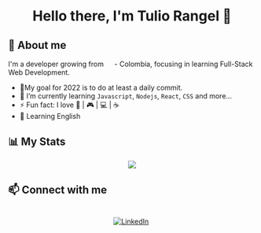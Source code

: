   <h1 align="center"><b>
   Hello there, I'm Tulio Rangel 👋</b>
</h1>

## :triangular_flag_on_post: About me

I'm a developer growing  from <img src="https://www.worldometers.info/img/flags/co-flag.gif" width="14"/> - Colombia,  focusing in learning Full-Stack Web Development.
- 🎯My goal for 2022 is to do at least a daily commit.
- 🌱 I’m currently learning `Javascript`, `Nodejs`, `React`, `CSS` and more...
- ⚡ Fun fact: I love :book: | :video_game: | :computer: | :coffee:
- :speech_balloon: Learning English

## :bar_chart: My Stats

<p align="center">
   <img  align="center"  src="https://github-readme-stats.vercel.app/api/top-langs/?username=Tulio-Rangel&layout=compact">
   
 </p>
 


## :mailbox:  Connect with me
<p align="center">
<br>
<a href="https://www.linkedin.com/in/tulio-rangel/" target="_blank"><img src="https://img.shields.io/badge/linkedin-%230077B5.svg?&style=for-the-badge&logo=linkedin&logoColor=white" alt="LinkedIn" /></a>&nbsp;
</p>

<!--
- 👋 Hi, I’m @Tulio-Rangel
- 👀 I’m interested in ...
- 🌱 I’m currently learning ...
- 💞️ I’m looking to collaborate on ...
- 📫 How to reach me ...
-->
<!---
Tulio-Rangel/Tulio-Rangel is a ✨ special ✨ repository because its `README.md` (this file) appears on your GitHub profile.
You can click the Preview link to take a look at your changes.
--->
